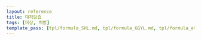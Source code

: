 ```yaml
---
layout: reference
title: 대저담즙
tags: [미상, 처방]
template_pass: [tpl/formula_SHL.md, tpl/formula_GGYL.md, tpl/formula_etc.md]
---
```

